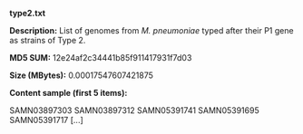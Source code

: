 **type2.txt**

**Description:**	List of genomes from *M. pneumoniae* typed after their P1 gene as 
                        strains of Type 2.

**MD5 SUM:**	12e24af2c34441b85f911417931f7d03

**Size (MBytes):**	0.00017547607421875

**Content sample (first 5 items):**

SAMN03897303
SAMN03897312
SAMN05391741
SAMN05391695
SAMN05391717
[...]
